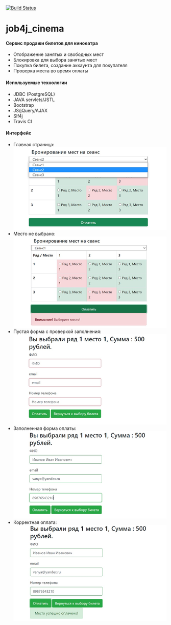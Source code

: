 [![Build Status](https://app.travis-ci.com/BBergsJ/job4j_cinema.svg?branch=master)](https://app.travis-ci.com/BBergsJ/job4j_cinema)
# job4j_cinema

#### Сервис продажи билетов для киноеатра
- Отображение занятых и свободных мест
- Блокировка для выбора занятых мест
- Покупка билета, создание аккаунта для покупателя
- Проверка места во время оплаты

#### Используемые технологии  
- JDBC (PostgreSQL)
- JAVA servlets/JSTL
- Bootstrap
- JS/jQuery/AJAX
- Slf4j
- Travis CI

#### Интерфейс
- Главная страница:
![ScreenShot](images/cinema1.jpg)
- Место не выбрано:
![ScreenShot](images/cinema2.jpg)
- Пустая форма с проверкой заполнения:
![ScreenShot](images/cinema3.jpg)
- Заполненная форма оплаты:
![ScreenShot](images/cinema4.jpg)
- Корректная оплата:
![ScreenShot](images/cinema5.jpg)
